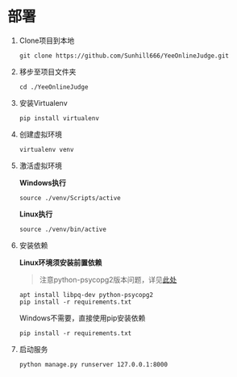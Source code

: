 # 部署

1. Clone项目到本地

   ```shell
   git clone https://github.com/Sunhill666/YeeOnlineJudge.git
   ```

2. 移步至项目文件夹

   ```shell
   cd ./YeeOnlineJudge
   ```

3. 安装Virtualenv

   ```shell
   pip install virtualenv
   ```

4. 创建虚拟环境

   ```shell
   virtualenv venv
   ```

5. 激活虚拟环境

   **Windows执行**

   ```shell
   source ./venv/Scripts/active
   ```

   **Linux执行**

   ```shell
   source ./venv/bin/active
   ```

6. 安装依赖

   **Linux环境须安装前置依赖**

   > 注意python-psycopg2版本问题，详见[此处](https://blog.csdn.net/z120379372/article/details/78899175)

   ```shell
   apt install libpq-dev python-psycopg2
   pip install -r requirements.txt
   ```

   Windows不需要，直接使用pip安装依赖

   ```shell
   pip install -r requirements.txt
   ```

7. 启动服务

   ```shell
   python manage.py runserver 127.0.0.1:8000
   ```
